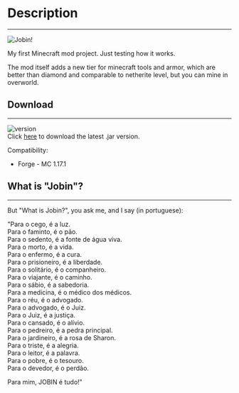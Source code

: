 # Description
***

![Jobin!](https://cdn.discordapp.com/attachments/888101596796452937/917618192875159613/jobinmod.png "Jobin Mod logo")

<p>My first Minecraft mod project. Just testing how it works.</p>
<p>The mod itself adds a new tier for minecraft tools and armor, which are better than diamond and comparable to netherite level, but you can mine in overworld.</p>

## Download
***

![version](https://img.shields.io/badge/version-0.7.5-green) <br>
Click <a href="https://github.com/abid-lohan/jobinmod-minecraft/raw/master/build/libs/jobinmod-1.17.1-0.7.5.jar" alt="Download">here</a> to download the latest .jar version.

Compatibility:
- Forge - MC 1.17.1

## What is "Jobin"?
***

But "What is Jobin?", you ask me, and I say (in portuguese):

"Para o cego, é a luz. <br />
Para o faminto, é o pão. <br />
Para o sedento, é a fonte de água viva. <br />
Para o morto, é a vida. <br />
Para o enfermo, é a cura. <br />
Para o prisioneiro, é a liberdade. <br />
Para o solitário, é o companheiro. <br />
Para o viajante, é o caminho. <br />
Para o sábio, é a sabedoria. <br />
Para a medicina, é o médico dos médicos. <br />
Para o réu, é o advogado. <br />
Para o advogado, é o Juiz. <br />
Para o Juiz, é a justiça. <br />
Para o cansado, é o alívio. <br />
Para o pedreiro, é a pedra principal. <br />
Para o jardineiro, é a rosa de Sharon. <br />
Para o triste, é a alegria. <br />
Para o leitor, é a palavra. <br />
Para o pobre, é o tesouro. <br />
Para o devedor, é o perdão. <br />

Para mim, JOBIN é tudo!"
